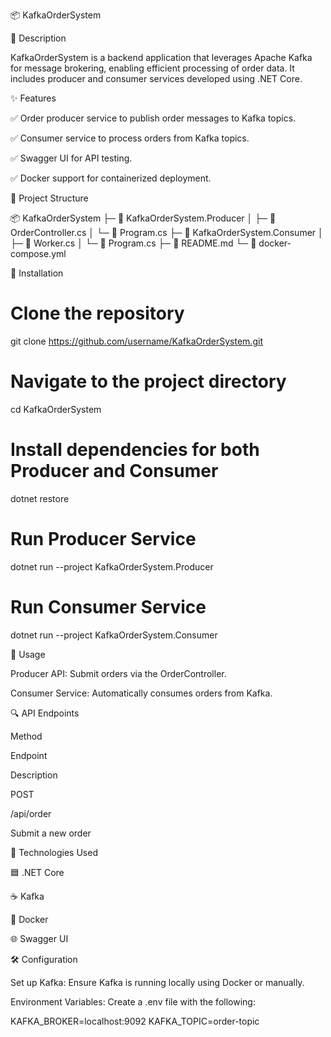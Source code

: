 📦 KafkaOrderSystem

🚀 Description

KafkaOrderSystem is a backend application that leverages Apache Kafka for message brokering, enabling efficient processing of order data. It includes producer and consumer services developed using .NET Core.

✨ Features

✅ Order producer service to publish order messages to Kafka topics.

✅ Consumer service to process orders from Kafka topics.

✅ Swagger UI for API testing.

✅ Docker support for containerized deployment.

📂 Project Structure

📦 KafkaOrderSystem
├─ 📁 KafkaOrderSystem.Producer
│   ├─ 📄 OrderController.cs
│   └─ 📄 Program.cs
├─ 📁 KafkaOrderSystem.Consumer
│   ├─ 📄 Worker.cs
│   └─ 📄 Program.cs
├─ 📄 README.md
└─ 📄 docker-compose.yml

🚧 Installation

# Clone the repository
git clone https://github.com/username/KafkaOrderSystem.git

# Navigate to the project directory
cd KafkaOrderSystem

# Install dependencies for both Producer and Consumer
dotnet restore

# Run Producer Service
dotnet run --project KafkaOrderSystem.Producer

# Run Consumer Service
dotnet run --project KafkaOrderSystem.Consumer

🧪 Usage

Producer API: Submit orders via the OrderController.

Consumer Service: Automatically consumes orders from Kafka.

🔍 API Endpoints

Method

Endpoint

Description

POST

/api/order

Submit a new order

🧰 Technologies Used

🟦 .NET Core

☕ Kafka

🐳 Docker

🌐 Swagger UI

🛠️ Configuration

Set up Kafka: Ensure Kafka is running locally using Docker or manually.

Environment Variables: Create a .env file with the following:

KAFKA_BROKER=localhost:9092
KAFKA_TOPIC=order-topic
